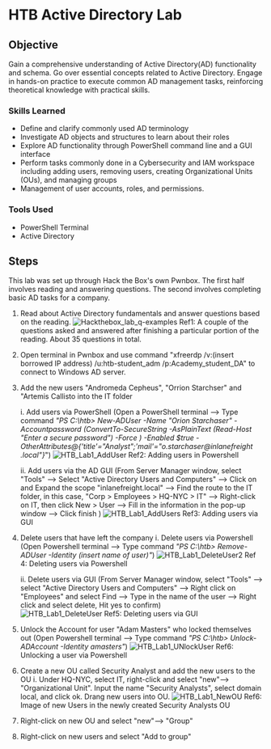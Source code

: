 # HTB Active Directory Lab

## Objective

Gain a comprehensive understanding of Active Directory(AD) functionality and schema. Go over essential concepts related to Active Directory. Engage in hands-on practice to execute common AD management tasks, reinforcing theoretical knowledge with practical skills.

### Skills Learned

- Define and clarify commonly used AD terminology
- Investigate AD objects and structures to learn about their roles
- Explore AD functionality through PowerShell command line and a GUI interface
- Perform tasks commonly done in a Cybersecurity and IAM workspace including adding users, removing users, creating Organizational Units (OUs), and managing groups
- Management of user accounts, roles, and permissions.

### Tools Used

- PowerShell Terminal
- Active Directory 

## Steps
This lab was set up through Hack the Box's own Pwnbox. The first half involves reading and answering questions. The second involves completing basic AD tasks for a company.

  1. Read about Active Directory fundamentals and answer questions based on the reading.
  ![Hackthebox_lab_q-examples](https://github.com/OGkevq/HTB-Active-Directory/assets/159976397/41096189-b707-4c19-bd8f-fc791d765058)
    Ref1: A couple of the questions asked and answered after finishing a particular portion of the reading. About 35 questions in total.
  2. Open terminal in Pwnbox and use command "xfreerdp /v:(insert borrowed IP address) /u:htb-student_adm /p:Academy_student_DA" to connect to Windows AD server.
  3. Add the new users "Andromeda Cepheus", "Orrion Starchser" and "Artemis Callisto into the IT folder
   
     i. Add users via PowerShell (Open a PowerShell terminal --> Type command _"PS C:\htb> New-ADUser -Name "Orion Starchaser" -Accountpassword (ConvertTo-SecureString -AsPlainText (Read-Host "Enter a secure password") -Force ) -Enabled $true -OtherAttributes@{'title'="Analyst";'mail'="o.starchaser@inlanefreight .local"}_")
    ![HTB_Lab1_AddUser](https://github.com/OGkevq/HTB-Active-Directory/assets/159976397/846df398-f963-40aa-bcb1-15aac126c916)
     Ref2: Adding users in Powershell
     
     ii. Add users via the AD GUI (From Server Manager window, select "Tools" --> Select "Active Directory Users and Computers" --> Click on and Expand the scope "inlanefreight.local" --> Find the route to the IT folder, in this case, "Corp > Employees > HQ-NYC > IT" --> Right-click on IT, then click New > User --> Fill in the information in the pop-up window --> Click finish )
     ![HTB_Lab1_AddUsers](https://github.com/OGkevq/HTB-Active-Directory/assets/159976397/f9bc3a23-8707-4258-9f64-636b7f8fc451)
     Ref3: Adding users via GUI 

  5. Delete users that have left the company
      i. Delete users via Powershell (Open Powershell terminal --> Type command _"PS C:\htb> Remove-ADUser -Identity (insert name of user)"_)
      ![HTB_Lab1_DeleteUser2](https://github.com/OGkevq/HTB-Active-Directory/assets/159976397/ced112fe-21a9-4ff2-b69c-a53cd1f45fb1)
    Ref 4: Deleting users via Powershell

      ii. Delete users via GUI (From Server Manager window, select "Tools" --> select "Active Directory Users and Computers" --> Right click on "Employees" and select Find --> Type in the name of the user --> Right click and select delete, Hit yes to confirm)  
      ![HTB_Lab1_DeleteUser](https://github.com/OGkevq/HTB-Active-Directory/assets/159976397/ff9bf2f9-a0cd-4424-add1-073117a68bc3)
      Ref5: Deleting users via GUI
  6. Unlock the Account for user "Adam Masters" who locked themselves out (Open Powershell terminal --> Type command _"PS C:\htb> Unlock-ADAccount -Identity amasters"_)
  ![HTB_Lab1_UNlockUser](https://github.com/OGkevq/HTB-Active-Directory/assets/159976397/34b7e80c-f531-4e8e-8239-291c53c9ceaa)
  Ref6: Unlocking a user via Powershell
  7. Create a new OU called Security Analyst and add the new users to the OU
     i. Under HQ-NYC, select IT, right-click and select "new"--> "Organizational Unit". Input the name "Security Analysts", select domain local, and click ok. Drang new users into OU. 
     ![HTB_Lab1_NewOU](https://github.com/OGkevq/HTB-Active-Directory/assets/159976397/733f78d4-c4cd-4665-9492-35b85ea5de0d)
     Ref6: Image of new Users in the newly created Security Analysts OU
  
  8. Right-click on new OU and select "new"--> "Group"
  9. Right-click on new users and select "Add to group"
  
